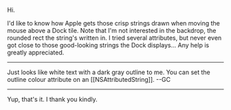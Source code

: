 Hi.

I'd like to know how Apple gets those crisp strings drawn when moving the mouse above a Dock tile. Note that I'm not interested in the backdrop, the rounded rect the string's written in.
I tried several attributes, but never even got close to those good-looking strings the Dock displays... Any help is greatly appreciated.

----

Just looks like white text with a dark gray outline to me. You can set the outline colour attribute on an [[NSAttributedString]]. --GC

----
Yup, that's it. I thank you kindly.